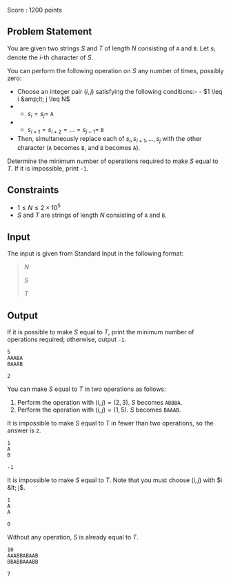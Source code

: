 Score : $1200$ points

## Problem Statement

You are given two strings $S$ and $T$ of length $N$ consisting of `A` and `B`. Let $s_i$ denote the $i$-th character of $S$.

You can perform the following operation on $S$ any number of times, possibly zero:

- Choose an integer pair $(i, j)$ satisfying the following conditions:-   - $1 \leq i &amp;lt; j \leq N$
-   - $s_i = s_j =$ `A`
-   - $s_{i+1} = s_{i+2} = \ldots = s_{j-1} =$ `B`
- Then, simultaneously replace each of $s_i, s_{i+1}, \ldots, s_j$ with the other character (`A` becomes `B`, and `B` becomes `A`).

Determine the minimum number of operations required to make $S$ equal to $T$. If it is impossible, print `-1`.

## Constraints

- $1 \leq N \leq 2 \times 10^5$
- $S$ and $T$ are strings of length $N$ consisting of `A` and `B`.

## Input

The input is given from Standard Input in the following format:

> $N$
> 
> $S$
> 
> $T$

## Output

If it is possible to make $S$ equal to $T$, print the minimum number of operations required; otherwise, output `-1`.

```input1
5
AAABA
BAAAB
```

```output1
2
```

You can make $S$ equal to $T$ in two operations as follows:

1. Perform the operation with $(i, j) = (2, 3)$. $S$ becomes `ABBBA`.
2. Perform the operation with $(i, j) = (1, 5)$. $S$ becomes `BAAAB`.

It is impossible to make $S$ equal to $T$ in fewer than two operations, so the answer is `2`.

```input2
1
A
B
```

```output2
-1
```

It is impossible to make $S$ equal to $T$. Note that you must choose $(i, j)$ with $i &lt; j$.

```input3
1
A
A
```

```output3
0
```

Without any operation, $S$ is already equal to $T$.

```input4
10
AAABBABAAB
BBABBAAABB
```

```output4
7
```